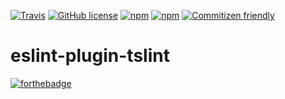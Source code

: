 [![Travis](https://img.shields.io/travis/JamesHenry/eslint-plugin-tslint.svg?style=flat-square)](https://travis-ci.org/JamesHenry/eslint-plugin-tslint)
[![GitHub license](https://img.shields.io/npm/l/eslint-plugin-tslint.svg?style=flat-square)](https://github.com/JamesHenry/eslint-plugin-tslint/blob/master/LICENSE)
[![npm](https://img.shields.io/npm/v/eslint-plugin-tslint.svg?style=flat-square)](https://www.npmjs.com/package/eslint-plugin-tslint) [![npm](https://img.shields.io/npm/dt/eslint-plugin-tslint.svg?style=flat-square)](https://www.npmjs.com/package/eslint-plugin-tslint)
[![Commitizen friendly](https://img.shields.io/badge/commitizen-friendly-brightgreen.svg)](http://commitizen.github.io/cz-cli/)

# eslint-plugin-tslint

[![forthebadge](http://forthebadge.com/images/badges/built-with-love.svg)](http://forthebadge.com)
